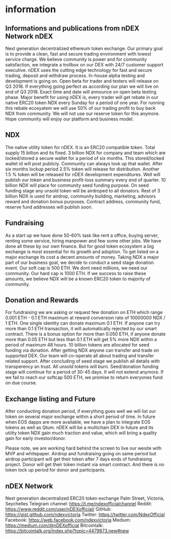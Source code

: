 # information
Informations and publications from nDEX Network
nDEX
----
Next generation decentralized ethereum token exchange. Our primary goal is to provide a clean, fast and secure trading environment with lowest service charge. We believe 
community is power and for community satisfaction, we integrate a trollbox on our DEX with 24/7 customer support executive. nDEX uses the cutting edge technology for fast
and secure trading, deposit and withdraw process. In-house alpha testing and development is going on. Open beta for trader and testers will  release on Q3 2018. If everything
going perfect as according our plan we will live on end of Q3 2018. Exact time and date will announce on open beta testing phase. Major benefit for using nDEX is, every trader will get rebate in our native ERC20 token NDX every Sunday for a period of one year. For running this rebate ecosyatem we will use 50% of our trading profit to buy back NDX from community. We will not use our reserve token for this anymore. Hope community will enjoy our platform and business model.

NDX
---
The native utility token for nDEX. It is an ERC20 compatible token. Total supply 15 billion and its fixed. 3 billion NDX for company and team which are locked/stored a secure wallet for a period of six months. This stored/locked wallet id will post publicly. Community can always look up that wallet.  After six months lockup period 2.5% token will release for distribution. Another 1.5 % token will be released for nDEX development  expenditures. Well will publish our token and business profit-loss summary every end of quarter.
10 billion NDX will place for community seed funding purpose. On seed funding stage any unsold token will be airdroped to all donators. Rest of 3 billion NDX is used for airdrop, community building, marketing, advisors reward and donation bonus purposes.
Contract address, community fund, reserve fund addresses will publish soon.

Fundraising
-----------
As a start up we have done 50-60% task like rent a office, buying server, renting some service, hiring manpower and few some other jobs. We have done all these by our own finance. But for good token ecosystem a big exchange is most essential for its growth and adoption. To get listed on a major exchange its cost a decent amounts of money. Taking NDX a major part of our business goal, we decide to conduct a seed stage donation event. Our soft cap is 500 ETH. We dont need millions, we need our community. Our hard cap is 1000 ETH. If we success to raise these amounts, we believe NDX will be a known ERC20 token to majority of community.

Donation and Rewards
--------------------
For fundraising we are asking or request few donation on ETH which range 0.001 ETH - 0.1 ETH maximum  at reward conversion rate of 10000000 NDX / 1 ETH. One single identity can donate maximum 0.1 ETH. If anyone can try more than 0.1 ETH transaction, it will automatically rejected by our smart contract. There is a bonus option for more than 0.050 ETH, if anyone donate more than 0.05 ETH but less than 0.1 ETH will get 5% more NDX within a period of maximum 48 hours. 10 billion tokens are allocated for seed funding via donation. After getting NDX anyone can transfer and trade on supported DEX. Our team will co-operate all about trading and transfer related support.
After concluding of seed stage we publish all details with transperency an trust. All unsold tokens will burn. Seed/donation funding stage will continue for a period of 30-45 days. It will not extend anymore. If we fail to reach our softcap 500 ETH, we promise to return everyones fund on due course.

Exchange listing and Future
---------------------------
After conducting donation period, if everything goes well we will list our token on several major exchange within a short period of time. In future when EOS dapps are more available, we have a plan to integrate EOS tokens as well as Qtum. nDEX will be a multichain DEX in future and its utility token NDX gain much traction and value, which will bring a quality gain for early investor/donor.


Please note, we are working hard behind the screen to live our wesite with MVP and whitepaper. Airdrop and fundraising going on same period but airdrop participant will get their token after 7 days ends of  fundraising project. Donor will get their token instant via smart contract. And there is no token lock up period for donor and participants.



nDEX Network
----
Next generation decentralized ERC20 token exchange
Palm Street, Victoria, Seychelles
Telegram channel: https://t.me/ndexofficialchannel
Reddit: https://www.reddit.com/user/nDEXofficial/
GitHub: https://gist.github.com/ndexvictoria
Twitter: https://twitter.com/NdexOfficial
Facebook: https://web.facebook.com/ndexvictoria
Medium: https://medium.com/@nDEXofficial
Bitcointalk: https://bitcointalk.org/index.php?topic=4479873.new#new


